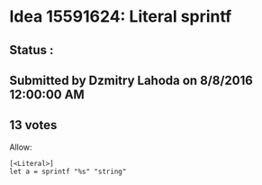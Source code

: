 # Idea 15591624: Literal sprintf #

## Status : 

## Submitted by Dzmitry Lahoda on 8/8/2016 12:00:00 AM

## 13 votes

Allow:
```
[<Literal>]
let a = sprintf "%s" "string"
```




